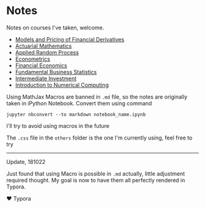 # Notes
Notes on courses I've taken, welcome.

- [Models and Pricing of Financial Derivatives](https://github.com/XavierOwen/Notes/tree/master/Models%20and%20Pricing%20of%20Financial%20Derivatives)
- [Actuarial Mathematics](https://github.com/XavierOwen/Notes/tree/master/Actuarial%20Mathematics)
- [Applied Random Process](https://github.com/XavierOwen/Notes/tree/master/Applied%20Random%20Process)
- [Econometrics](https://github.com/XavierOwen/Notes/tree/master/Econometrics)
- [Financial Economics](https://github.com/XavierOwen/Notes/tree/master/Financial%20Economics)
- [Fundamental Business Statistics](https://github.com/XavierOwen/Notes/tree/master/Fund_Business%20Statistics)
- [Intermediate Investment](https://github.com/XavierOwen/Notes/tree/master/Intermediate%20Investment)
- [Introduction to Numerical Computing](https://github.com/XavierOwen/Notes/tree/master/Intro%20to%20Numerical%20Computing)

Using MathJax Macros are banned in `.md`  file, so the notes are originally taken in iPython Notebook. Convert them using command

```
jupyter nbconvert --to markdown notebook_name.ipynb
```

I'll try to avoid using macros in the future

The `.css` file in the `others` folder is the one I'm currently using, feel free to try

---
Update, 181022

Just found that using Macro is possible in `.md` actually, little adjustment required thought. My goal is now to have them all perfectly rendered in Typora.

:heart: Typora
